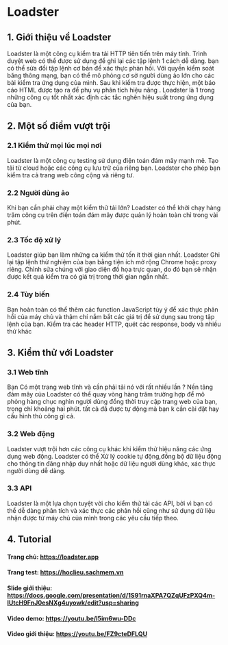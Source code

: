 # Loadster

## 1. Giới thiệu về Loadster

Loadster là một công cụ kiểm tra tải HTTP tiên tiến trên máy tính. Trình duyệt web có thể được sử dụng để ghi lại các tập lệnh 1 cách dễ dàng. bạn có thể sửa đổi tập lệnh cơ bản để xác thực phản hồi. Với quyền kiểm soát băng thông mạng, bạn có thể mô phỏng cơ sở người dùng ảo lớn cho các bài kiểm tra ứng dụng của mình.
Sau khi kiểm tra được thực hiện, một báo cáo HTML được tạo ra để phụ vụ phân tích hiệu năng . Loadster là 1 trong những công cụ tốt nhất xác định các tắc nghẽn hiệu suất trong ứng dụng của bạn.

## 2. Một số điểm vượt trội
### 2.1 Kiểm thử mọi lúc mọi nơi
Loadster là một công cụ testing sử dụng điện toán đám mây mạnh mẽ. Tạo tải từ cloud hoặc các công cụ lưu trữ của riêng bạn.
Loadster cho phép bạn kiểm tra cả trang web công cộng và riêng tư.
### 2.2 Người dùng ảo
Khi bạn cần phải chạy một kiểm thử tải lớn? Loadster có thể khởi chạy hàng trăm công cụ trên điện toán đám mây được quản lý hoàn toàn chỉ  trong vài phút.
### 2.3 Tốc độ xử lý
Loadster giúp bạn làm những ca kiểm thử  tốn ít thời gian nhất. Loadster Ghi lại tập lệnh thử nghiệm của bạn bằng tiện ích mở rộng Chrome hoặc proxy riêng. 
Chỉnh sửa chúng với giao diện đồ họa trực quan, do đó bạn sẽ nhận được kết quả kiểm tra có giá trị trong thời gian ngắn nhất.
### 2.4 Tùy biến
Bạn hoàn toàn có thể thêm các function JavaScript tùy ý để xác thực phản hồi của máy chủ và thậm chí nắm bắt các giá trị để sử dụng sau trong tập lệnh của bạn. Kiểm tra các header HTTP, quét các response, body và nhiều thứ khác 
## 3. Kiểm thử với Loadster
### 3.1 Web tĩnh
Bạn Có một trang web tĩnh và cần phải tải nó với rất nhiều lần ? Nền tảng đám mây của Loadster có thể quay vòng hàng trăm trường hợp để mô phỏng hàng chục nghìn người dùng đồng thời truy cập trang web của bạn, trong chỉ  khoảng hai phút. tất cả đã được tự động mà bạn k cần cài đặt hay cấu hình thủ công gì cả. 
### 3.2 Web động
Loadster vượt trội hơn các công cụ khác khi kiểm thử hiệu năng các ứng dụng web động. Loadster có thể Xử lý cookie tự động,đồng bộ dữ liệu động cho thông tin đăng nhập duy nhất hoặc dữ liệu người dùng khác, xác thực người dùng dễ dàng.
### 3.3 API
Loadster là một lựa chọn tuyệt vời cho kiểm thử tải các API, bởi vì bạn có thể dễ dàng phân tích và xác thực các phản hồi cũng như sử dụng dữ liệu nhận được từ máy chủ của mình trong các yêu cầu tiếp theo.

## 4. Tutorial
#### Trang chủ: https://loadster.app
#### Trang test: https://hoclieu.sachmem.vn
#### Slide giới thiệu: https://docs.google.com/presentation/d/1S91rnaXPA7QZqUFzPXQ4m-lUtcH9FnJ0esNXg4uyowk/edit?usp=sharing
#### Video demo: https://youtu.be/l5im6wu-DDc
#### Video giới thiệu: https://youtu.be/FZ9cteDFLQU
